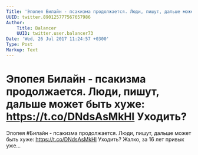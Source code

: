 ```yaml
---
Title: 'Эпопея Билайн - псакизма продолжается. Люди, пишут, дальше может быть хуже: https://t.co/DNdsAsMkHI Уходить?'
UUID: twitter.890125777567657986
Author:
    Title: Balancer
    UUID: twitter.user.balancer73
Date: 'Wed, 26 Jul 2017 11:24:57 +0300'
Type: Post
Markup: Text
---
```


# Эпопея Билайн - псакизма продолжается. Люди, пишут, дальше может быть хуже: https://t.co/DNdsAsMkHI Уходить?

Эпопея #Билайн - псакизма продолжается. Люди, пишут, дальше
может быть хуже: https://t.co/DNdsAsMkHI Уходить? Жалко, за
16 лет привык уже…
